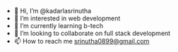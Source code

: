 - 👋 Hi, I’m @kadarlasrinutha
- 👀 I’m interested in web development 
- 🌱 I’m currently learning b-tech
- 💞️ I’m looking to collaborate on full stack development
- 📫 How to reach me srinutha0899@gmail.com

<!---
kadarlasrinutha/kadarlasrinutha is a ✨ special ✨ repository because its `README.md` (this file) appears on your GitHub profile.
You can click the Preview link to take a look at your changes.
--->
